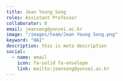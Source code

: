 ```yaml
---
title: Jean Young Song
roles: Assistant Professor
collaborator: 0
email: jeansong@yonsei.ac.kr
image: "/images/team/Jean Young Song.png"
keyword: "HAI"
description: this is meta description
social:
  - name: email
    icon: fa-solid fa-envelope
    link: mailto:jeansong@yonsei.ac.kr
---
```


